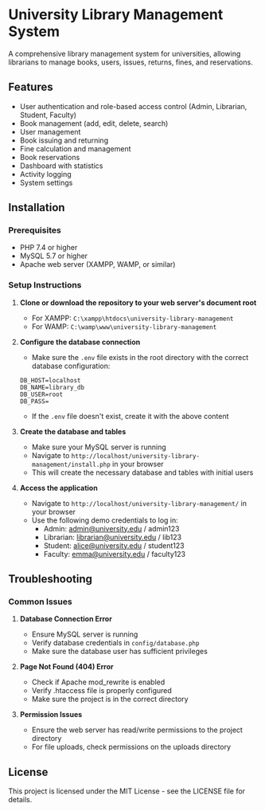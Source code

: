 # University Library Management System

A comprehensive library management system for universities, allowing librarians to manage books, users, issues, returns, fines, and reservations.

## Features

- User authentication and role-based access control (Admin, Librarian, Student, Faculty)
- Book management (add, edit, delete, search)
- User management
- Book issuing and returning
- Fine calculation and management
- Book reservations
- Dashboard with statistics
- Activity logging
- System settings

## Installation

### Prerequisites

- PHP 7.4 or higher
- MySQL 5.7 or higher
- Apache web server (XAMPP, WAMP, or similar)

### Setup Instructions

1. **Clone or download the repository to your web server's document root**
   - For XAMPP: `C:\xampp\htdocs\university-library-management`
   - For WAMP: `C:\wamp\www\university-library-management`

2. **Configure the database connection**
   - Make sure the `.env` file exists in the root directory with the correct database configuration:
   ```
   DB_HOST=localhost
   DB_NAME=library_db
   DB_USER=root
   DB_PASS=
   ```
   - If the `.env` file doesn't exist, create it with the above content

3. **Create the database and tables**
   - Make sure your MySQL server is running
   - Navigate to `http://localhost/university-library-management/install.php` in your browser
   - This will create the necessary database and tables with initial users

4. **Access the application**
   - Navigate to `http://localhost/university-library-management/` in your browser
   - Use the following demo credentials to log in:
     - Admin: admin@university.edu / admin123
     - Librarian: librarian@university.edu / lib123
     - Student: alice@university.edu / student123
     - Faculty: emma@university.edu / faculty123

## Troubleshooting

### Common Issues

1. **Database Connection Error**
   - Ensure MySQL server is running
   - Verify database credentials in `config/database.php`
   - Make sure the database user has sufficient privileges

2. **Page Not Found (404) Error**
   - Check if Apache mod_rewrite is enabled
   - Verify .htaccess file is properly configured
   - Make sure the project is in the correct directory

3. **Permission Issues**
   - Ensure the web server has read/write permissions to the project directory
   - For file uploads, check permissions on the uploads directory

## License

This project is licensed under the MIT License - see the LICENSE file for details.